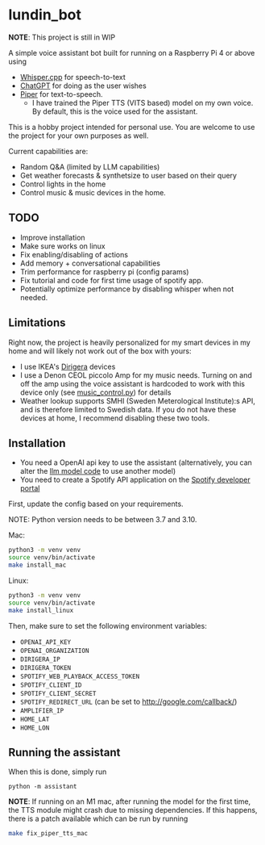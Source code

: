 # lundin_bot

**NOTE**: This project is still in WIP

A simple voice assistant bot built for running on a Raspberry Pi 4 or above using
* [Whisper.cpp](https://github.com/ggerganov/whisper.cpp) for speech-to-text
* [ChatGPT](https://github.com/openai/openai-python) for doing as the user wishes
* [Piper](https://github.com/rhasspy/piper) for text-to-speech.
  * I have trained the Piper TTS (VITS based) model on my own voice. By default, this is the voice used for the assistant.

This is a hobby project intended for personal use.
You are welcome to use the project for your own purposes as well.

Current capabilities are:

- Random Q&A (limited by LLM capabilities)
- Get weather forecasts & synthetsize to user based on their query
- Control lights in the home
- Control music & music devices in the home.

## TODO

* Improve installation
* Make sure works on linux
* Fix enabling/disabling of actions
* Add memory + conversational capabilities
* Trim performance for raspberry pi (config params)
* Fix tutorial and code for first time usage of spotify app.
* Potentially optimize performance by disabling whisper when not needed.

## Limitations

Right now, the project is heavily personalized for my smart devices in my home and will likely not work out of the box with yours:

* I use IKEA's [Dirigera](https://www.ikea.com/se/sv/p/dirigera-hubb-foer-smarta-produkter-vit-smart-10503406/) devices
* I use a Denon CEOL piccolo Amp for my music needs. Turning on and off the amp using the voice assistant is hardcoded to work with this device only (see [music_control.py](/assistant/language_model/tools/music_control.py)) for details
* Weather lookup supports SMHI (Sweden Meterological Institute):s API, and is therefore limited to Swedish data.
If you do not have these devices at home, I recommend disabling these two tools.

## Installation

* You need a OpenAI api key to use the assistant (alternatively, you can alter the [llm model code](/assistant/language_model/model.py) to use another model)
* You need to create a Spotify API application on the [Spotify developer portal](https://developer.spotify.com/dashboard)

First, update the config based on your requirements.

NOTE: Python version needs to be between 3.7 and 3.10.

Mac: 
```bash
python3 -m venv venv
source venv/bin/activate
make install_mac
```

Linux: 
```bash
python3 -m venv venv
source venv/bin/activate
make install_linux
```

Then, make sure to set the following environment variables:

* `OPENAI_API_KEY`
* `OPENAI_ORGANIZATION`
* `DIRIGERA_IP`
* `DIRIGERA_TOKEN`
* `SPOTIFY_WEB_PLAYBACK_ACCESS_TOKEN`
* `SPOTIFY_CLIENT_ID`
* `SPOTIFY_CLIENT_SECRET`
* `SPOTIFY_REDIRECT_URL` (can be set to http://google.com/callback/)
* `AMPLIFIER_IP`
* `HOME_LAT`
* `HOME_LON`

## Running the assistant

When this is done, simply run 
```python3
python -m assistant
```

**NOTE**: If running on an M1 mac, after running the model for the first time, the TTS module might crash due to missing dependencies. If this happens, there is a patch available which can be run by running
```bash
make fix_piper_tts_mac
```